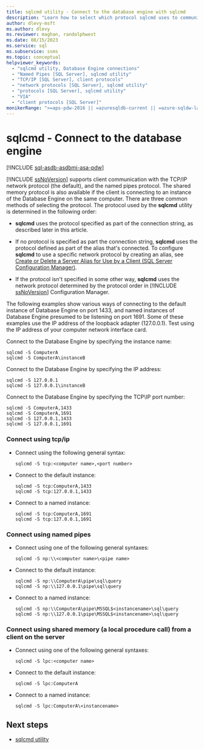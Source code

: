 ```yaml
---
title: sqlcmd utility - Connect to the database engine with sqlcmd
description: "Learn how to select which protocol sqlcmd uses to communicate with SQL Server. The choices are: TCP/IP, named pipes, and shared memory."
author: dlevy-msft
ms.author: dlevy
ms.reviewer: maghan, randolphwest
ms.date: 08/15/2023
ms.service: sql
ms.subservice: ssms
ms.topic: conceptual
helpviewer_keywords:
  - "sqlcmd utility, Database Engine connections"
  - "Named Pipes [SQL Server], sqlcmd utility"
  - "TCP/IP [SQL Server], client protocols"
  - "network protocols [SQL Server], sqlcmd utility"
  - "protocols [SQL Server], sqlcmd utility"
  - "VIA"
  - "client protocols [SQL Server]"
monikerRange: ">=aps-pdw-2016 || =azuresqldb-current || =azure-sqldw-latest || >=sql-server-2016 || >=sql-server-linux-2017 || =azuresqldb-mi-current"
---
```

# sqlcmd - Connect to the database engine

[!INCLUDE [sql-asdb-asdbmi-asa-pdw](../../includes/applies-to-version/sql-asdb-asdbmi-asa-pdw.md)]

[!INCLUDE [ssNoVersion](../../includes/ssnoversion-md.md)] supports client communication with the TCP/IP network protocol (the default), and the named pipes protocol. The shared memory protocol is also available if the client is connecting to an instance of the Database Engine on the same computer. There are three common methods of selecting the protocol. The protocol used by the **sqlcmd** utility is determined in the following order:

- **sqlcmd** uses the protocol specified as part of the connection string, as described later in this article.

- If no protocol is specified as part the connection string, **sqlcmd** uses the protocol defined as part of the alias that's connected. To configure **sqlcmd** to use a specific network protocol by creating an alias, see [Create or Delete a Server Alias for Use by a Client (SQL Server Configuration Manager)](../../database-engine/configure-windows/create-or-delete-a-server-alias-for-use-by-a-client.md).

- If the protocol isn't specified in some other way, **sqlcmd** uses the network protocol determined by the protocol order in [!INCLUDE [ssNoVersion](../../includes/ssnoversion-md.md)] Configuration Manager.

The following examples show various ways of connecting to the default instance of Database Engine on port 1433, and named instances of Database Engine presumed to be listening on port 1691. Some of these examples use the IP address of the loopback adapter (127.0.0.1). Test using the IP address of your computer network interface card.

Connect to the Database Engine by specifying the instance name:

```
sqlcmd -S ComputerA
sqlcmd -S ComputerA\instanceB
```

Connect to the Database Engine by specifying the IP address:

```
sqlcmd -S 127.0.0.1
sqlcmd -S 127.0.0.1\instanceB
```

Connect to the Database Engine by specifying the TCP\IP port number:

```
sqlcmd -S ComputerA,1433
sqlcmd -S ComputerA,1691
sqlcmd -S 127.0.0.1,1433
sqlcmd -S 127.0.0.1,1691
```

### Connect using tcp/ip

- Connect using the following general syntax:

    ```
    sqlcmd -S tcp:<computer name>,<port number>
    ```

- Connect to the default instance:

    ```
    sqlcmd -S tcp:ComputerA,1433
    sqlcmd -S tcp:127.0.0.1,1433
    ```

- Connect to a named instance:

    ```
    sqlcmd -S tcp:ComputerA,1691
    sqlcmd -S tcp:127.0.0.1,1691
    ```

### Connect using named pipes

- Connect using one of the following general syntaxes:

    ```
    sqlcmd -S np:\\<computer name>\<pipe name>
    ```

- Connect to the default instance:

    ```
    sqlcmd -S np:\\ComputerA\pipe\sql\query
    sqlcmd -S np:\\127.0.0.1\pipe\sql\query
    ```

- Connect to a named instance:

    ```
    sqlcmd -S np:\\ComputerA\pipe\MSSQL$<instancename>\sql\query
    sqlcmd -S np:\\127.0.0.1\pipe\MSSQL$<instancename>\sql\query
    ```

### Connect using shared memory (a local procedure call) from a client on the server

- Connect using one of the following general syntaxes:

    ```
    sqlcmd -S lpc:<computer name>
    ```

- Connect to the default instance:

    ```
    sqlcmd -S lpc:ComputerA
    ```

- Connect to a named instance:

    ```
    sqlcmd -S lpc:ComputerA\<instancename>
    ```

## Next steps

- [sqlcmd utility](sqlcmd-utility.md)
